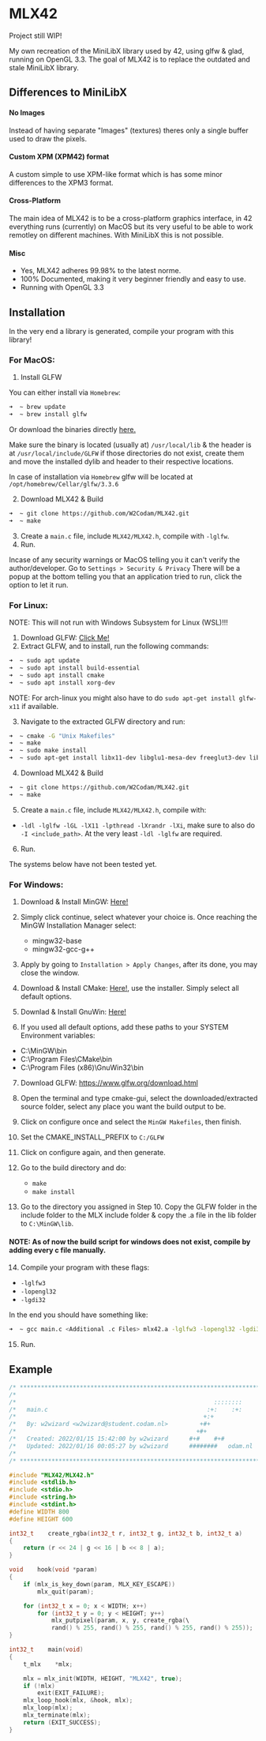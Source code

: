 # MLX42

Project still WIP!

My own recreation of the MiniLibX library used by 42, using glfw &amp; glad, running on OpenGL 3.3.
The goal of MLX42 is to replace the outdated and stale MiniLibX library.

## Differences to MiniLibX
#### No Images
Instead of having separate "Images" (textures) theres only a single buffer used to draw the pixels.

#### Custom XPM (XPM42) format
A custom simple to use XPM-like format which is has some minor differences to the XPM3 format.

#### Cross-Platform
The main idea of MLX42 is to be a cross-platform graphics interface, in 42 everything runs (currently) on MacOS but its
very useful to be able to work remotley on different machines. With MiniLibX this is not possible.

#### Misc
 - Yes, MLX42 adheres 99.98% to the latest norme. 
 - 100% Documented, making it very beginner friendly and easy to use.
 - Running with OpenGL 3.3
 
## Installation

In the very end a library is generated, compile your program with this library!

### For MacOS:
1. Install GLFW

You can either install via ```Homebrew```:
```bash
➜  ~ brew update
➜  ~ brew install glfw
```
Or download the binaries directly [here.](https://www.glfw.org/download.html)

Make sure the binary is located (usually at) ```/usr/local/lib``` & the header is at ```/usr/local/include/GLFW```
if those directories do not exist, create them and move the installed dylib and header to their respective locations.

In case of installation via ```Homebrew``` glfw will be located at ```/opt/homebrew/Cellar/glfw/3.3.6```

2. Download MLX42 & Build
```bash 
➜  ~ git clone https://github.com/W2Codam/MLX42.git
➜  ~ make
```
3. Create a ```main.c``` file, include ```MLX42/MLX42.h```, compile with ```-lglfw```.
4. Run.

Incase of any security warnings or MacOS telling you it can't verify the author/developer. Go to ```Settings > Security & Privacy```
There will be a popup at the bottom telling you that an application tried to run, click the option to let it run.

### For Linux:

NOTE: This will not run with Windows Subsystem for Linux (WSL)!!!

1. Download GLFW: [Click Me!](https://github.com/glfw/glfw/releases/download/3.3.6/glfw-3.3.6.zip)
2. Extract GLFW, and to install, run the following commands:
```bash 
➜  ~ sudo apt update
➜  ~ sudo apt install build-essential
➜  ~ sudo apt install cmake
➜  ~ sudo apt install xorg-dev
```
NOTE: For arch-linux you might also have to do ```sudo apt-get install glfw-x11``` if available.

3. Navigate to the extracted GLFW directory and run:
```bash 
➜  ~ cmake -G "Unix Makefiles"
➜  ~ make
➜  ~ sudo make install
➜  ~ sudo apt-get install libx11-dev libglu1-mesa-dev freeglut3-dev libglew1.5 libglew1.5-dev libglu1-mesa libgl1-mesa-glx libgl1-mesa-dev libglfw3-dev libglfw3
```
4. Download MLX42 & Build
```bash 
➜  ~ git clone https://github.com/W2Codam/MLX42.git
➜  ~ make
```
5. Create a ```main.c``` file, include ```MLX42/MLX42.h```, compile with:
 - ```-ldl -lglfw -lGL -lX11 -lpthread -lXrandr -lXi```, make sure to also do ```-I <include_path>```. At the very least ```-ldl -lglfw``` are required.
6. Run.

The systems below have not been tested yet.

### For Windows:

1. Download & Install MinGW: [Here!](https://sourceforge.net/projects/mingw/)

2. Simply click continue, select whatever your choice is. 
   Once reaching the MinGW Installation Manager select:
	- mingw32-base
	- mingw32-gcc-g++ 

3. Apply by going to `Installation > Apply Changes`, after its done, you may close the window.

4. Download & Install CMake: [Here!](https://cmake.org/download/), use the installer. Simply select all default options.

5. Downlad & Install GnuWin: [Here!](https://sourceforge.net/projects/gnuwin32/files/make/3.81/make-3.81.exe/download?use_mirror=altushost-swe&download=)

6. If you used all default options, add these paths to your SYSTEM Environment variables:
  - C:\MinGW\bin
  - C:\Program Files\CMake\bin
  - C:\Program Files (x86)\GnuWin32\bin

7. Download GLFW: https://www.glfw.org/download.html

8. Open the terminal and type cmake-gui, select the downloaded/extracted
   source folder, select any place you want the build output to be.

9. Click on configure once and select the `MinGW Makefiles`, then finish.

10. Set the CMAKE_INSTALL_PREFIX to `C:/GLFW`

11. Click on configure again, and then generate.

12. Go to the build directory and do:
	- `make`
	- `make install`

13. Go to the directory you assigned in Step 10. Copy the GLFW folder in the include folder to the MLX include folder & copy the .a file in the lib folder to `C:\MinGW\lib`.

#### NOTE: As of now the build script for windows does not exist, compile by adding every c file manually.

14. Compile your program with these flags:
 - `-lglfw3`
 - `-lopengl32`
 - `-lgdi32`
 
 In the end you should have something like:
```bash
➜  ~ gcc main.c <Additional .c Files> mlx42.a -lglfw3 -lopengl32 -lgdi32
```

15. Run.

## Example

```c
/* ************************************************************************** */
/*                                                                            */
/*                                                        ::::::::            */
/*   main.c                                             :+:    :+:            */
/*                                                     +:+                    */
/*   By: w2wizard <w2wizard@student.codam.nl>         +#+                     */
/*                                                   +#+                      */
/*   Created: 2022/01/15 15:42:00 by w2wizard      #+#    #+#                 */
/*   Updated: 2022/01/16 00:05:27 by w2wizard      ########   odam.nl         */
/*                                                                            */
/* ************************************************************************** */

#include "MLX42/MLX42.h"
#include <stdlib.h>
#include <stdio.h>
#include <string.h>
#include <stdint.h>
#define WIDTH 800
#define HEIGHT 600

int32_t    create_rgba(int32_t r, int32_t g, int32_t b, int32_t a)
{
    return (r << 24 | g << 16 | b << 8 | a);
}

void    hook(void *param)
{
    if (mlx_is_key_down(param, MLX_KEY_ESCAPE))
        mlx_quit(param);

    for (int32_t x = 0; x < WIDTH; x++)
        for (int32_t y = 0; y < HEIGHT; y++)
            mlx_putpixel(param, x, y, create_rgba(\
            rand() % 255, rand() % 255, rand() % 255, rand() % 255));
}

int32_t    main(void)
{
    t_mlx    *mlx;

    mlx = mlx_init(WIDTH, HEIGHT, "MLX42", true);
    if (!mlx)
        exit(EXIT_FAILURE);
    mlx_loop_hook(mlx, &hook, mlx);
    mlx_loop(mlx);
    mlx_terminate(mlx);
    return (EXIT_SUCCESS);
}
```
